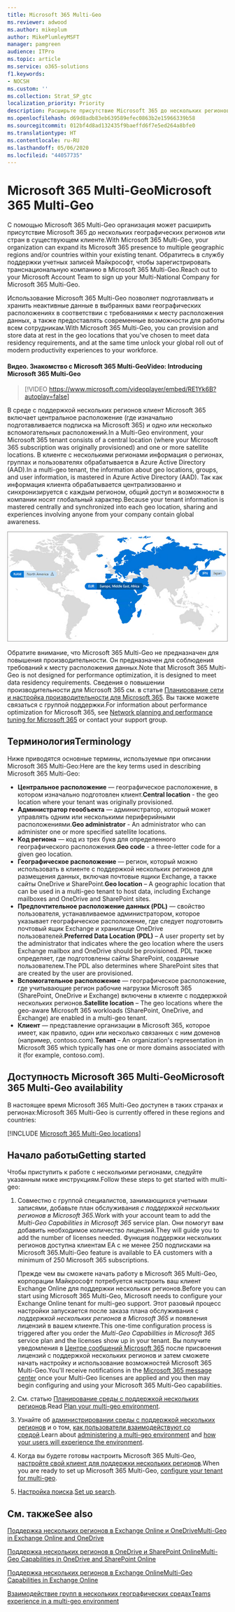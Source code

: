 ```yaml
---
title: Microsoft 365 Multi-Geo
ms.reviewer: adwood
ms.author: mikeplum
author: MikePlumleyMSFT
manager: pamgreen
audience: ITPro
ms.topic: article
ms.service: o365-solutions
f1.keywords:
- NOCSH
ms.custom: ''
ms.collection: Strat_SP_gtc
localization_priority: Priority
description: Расширьте присутствие Microsoft 365 до нескольких регионов с помощью Microsoft 365 Multi-Geo.
ms.openlocfilehash: d69d8adb83eb639589efec0863b2e15966339b58
ms.sourcegitcommit: 012bf4d8ad132435f9baeffd6f7e5ed264a8bfe0
ms.translationtype: HT
ms.contentlocale: ru-RU
ms.lasthandoff: 05/06/2020
ms.locfileid: "44057735"
---
```

# <a name="microsoft-365-multi-geo"></a><span data-ttu-id="47285-103">Microsoft 365 Multi-Geo</span><span class="sxs-lookup"><span data-stu-id="47285-103">Microsoft 365 Multi-Geo</span></span>

<span data-ttu-id="47285-104">С помощью Microsoft 365 Multi-Geo организация может расширить присутствие Microsoft 365 до нескольких географических регионов или стран в существующем клиенте.</span><span class="sxs-lookup"><span data-stu-id="47285-104">With Microsoft 365 Multi-Geo, your organization can expand its Microsoft 365 presence to multiple geographic regions and/or countries within your existing tenant.</span></span> <span data-ttu-id="47285-105">Обратитесь в службу поддержки учетных записей Майкрософт, чтобы зарегистрировать транснациональную компанию в Microsoft 365 Multi-Geo.</span><span class="sxs-lookup"><span data-stu-id="47285-105">Reach out to your Microsoft Account Team to sign up your Multi-National Company for Microsoft 365 Multi-Geo.</span></span>
  
<span data-ttu-id="47285-106">Использование Microsoft 365 Multi-Geo позволяет подготавливать и хранить неактивные данные в выбранных вами географических расположениях в соответствии с требованиями к месту расположения данных, а также предоставлять современные возможности для работы всем сотрудникам.</span><span class="sxs-lookup"><span data-stu-id="47285-106">With Microsoft 365 Multi-Geo, you can provision and store data at rest in the geo locations that you've chosen to meet data residency requirements, and at the same time unlock your global roll out of modern productivity experiences to your workforce.</span></span>

#### <a name="video-introducing-microsoft-365-multi-geo"></a><span data-ttu-id="47285-107">Видео. Знакомство с Microsoft 365 Multi-Geo</span><span class="sxs-lookup"><span data-stu-id="47285-107">Video: Introducing Microsoft 365 Multi-Geo</span></span>

> [!VIDEO https://www.microsoft.com/videoplayer/embed/RE1Yk6B?autoplay=false]

<span data-ttu-id="47285-108">В среде с поддержкой нескольких регионов клиент Microsoft 365 включает центральное расположение (где изначально подготавливается подписка на Microsoft 365) и одно или несколько вспомогательных расположений.</span><span class="sxs-lookup"><span data-stu-id="47285-108">In a Multi-Geo environment, your Microsoft 365 tenant consists of a central location (where your Microsoft 365 subscription was originally provisioned) and one or more satellite locations.</span></span> <span data-ttu-id="47285-109">В клиенте с несколькими регионами информация о регионах, группах и пользователях обрабатывается в Azure Active Directory (AAD).</span><span class="sxs-lookup"><span data-stu-id="47285-109">In a multi-geo tenant, the information about geo locations, groups, and user information, is mastered in Azure Active Directory (AAD).</span></span> <span data-ttu-id="47285-110">Так как информация клиента обрабатывается централизованно и синхронизируется с каждым регионом, общий доступ и возможности в компании носят глобальный характер.</span><span class="sxs-lookup"><span data-stu-id="47285-110">Because your tenant information is mastered centrally and synchronized into each geo location, sharing and experiences involving anyone from your company contain global awareness.</span></span>

![Снимок экрана: карта нескольких регионов в Центре администрирования SharePoint](media/multi-geo-world-map.png)

<span data-ttu-id="47285-112">Обратите внимание, что Microsoft 365 Multi-Geo не предназначен для повышения производительности. Он предназначен для соблюдения требований к месту расположения данных.</span><span class="sxs-lookup"><span data-stu-id="47285-112">Note that Microsoft 365 Multi-Geo is not designed for performance optimization, it is designed to meet data residency requirements.</span></span> <span data-ttu-id="47285-113">Сведения о повышении производительности для Microsoft 365 см. в статье [Планирование сети и настройка производительности для Microsoft 365](https://support.office.com/article/e5f1228c-da3c-4654-bf16-d163daee8848). Вы также можете связаться с группой поддержки.</span><span class="sxs-lookup"><span data-stu-id="47285-113">For information about performance optimization for Microsoft 365, see [Network planning and performance tuning for Microsoft 365](https://support.office.com/article/e5f1228c-da3c-4654-bf16-d163daee8848) or contact your support group.</span></span>

## <a name="terminology"></a><span data-ttu-id="47285-114">Терминология</span><span class="sxs-lookup"><span data-stu-id="47285-114">Terminology</span></span>

<span data-ttu-id="47285-115">Ниже приводятся основные термины, используемые при описании Microsoft 365 Multi-Geo:</span><span class="sxs-lookup"><span data-stu-id="47285-115">Here are the key terms used in describing Microsoft 365 Multi-Geo:</span></span>

- <span data-ttu-id="47285-116">**Центральное расположение** — географическое расположение, в котором изначально подготовлен клиент.</span><span class="sxs-lookup"><span data-stu-id="47285-116">**Central location** - the geo location where your tenant was originally provisioned.</span></span>
- <span data-ttu-id="47285-117">**Администратор геообъекта** — администратор, который может управлять одним или несколькими периферийными расположениями.</span><span class="sxs-lookup"><span data-stu-id="47285-117">**Geo administrator** - An administrator who can administer one or more specified satellite locations.</span></span>
- <span data-ttu-id="47285-118">**Код региона** — код из трех букв для определенного географического расположения.</span><span class="sxs-lookup"><span data-stu-id="47285-118">**Geo code** - a three-letter code for a given geo location.</span></span>
- <span data-ttu-id="47285-119">**Географическое расположение** — регион, который можно использовать в клиенте с поддержкой нескольких регионов для размещения данных, включая почтовые ящики Exchange, а также сайты OneDrive и SharePoint.</span><span class="sxs-lookup"><span data-stu-id="47285-119">**Geo location** – A geographic location that can be used in a multi-geo tenant to host data, including Exchange mailboxes and OneDrive and SharePoint sites.</span></span>
- <span data-ttu-id="47285-120">**Предпочтительное расположение данных (PDL)** — свойство пользователя, устанавливаемое администратором, которое указывает географическое расположение, где следует подготовить почтовый ящик Exchange и хранилище OneDrive пользователей.</span><span class="sxs-lookup"><span data-stu-id="47285-120">**Preferred Data Location (PDL)** – A user property set by the administrator that indicates where the geo location where the users Exchange mailbox and OneDrive should be provisioned.</span></span> <span data-ttu-id="47285-121">PDL также определяет, где подготовлены сайты SharePoint, созданные пользователем.</span><span class="sxs-lookup"><span data-stu-id="47285-121">The PDL also determines where SharePoint sites that are created by the user are provisioned.</span></span>
- <span data-ttu-id="47285-122">**Вспомогательное расположение** — географическое расположение, где учитывающие регион рабочие нагрузки Microsoft 365 (SharePoint, OneDrive и Exchange) включены в клиенте с поддержкой нескольких регионов.</span><span class="sxs-lookup"><span data-stu-id="47285-122">**Satellite location** – The geo locations where the geo-aware Microsoft 365 workloads (SharePoint, OneDrive, and Exchange) are enabled in a multi-geo tenant.</span></span>
- <span data-ttu-id="47285-123">**Клиент** — представление организации в Microsoft 365, которое имеет, как правило, один или несколько связанных с ним доменов (например, contoso.com).</span><span class="sxs-lookup"><span data-stu-id="47285-123">**Tenant** – An organization's representation in Microsoft 365 which typically has one or more domains associated with it (for example, contoso.com).</span></span>

## <a name="microsoft-365-multi-geo-availability"></a><span data-ttu-id="47285-124">Доступность Microsoft 365 Multi-Geo</span><span class="sxs-lookup"><span data-stu-id="47285-124">Microsoft 365 Multi-Geo availability</span></span>

<span data-ttu-id="47285-125">В настоящее время Microsoft 365 Multi-Geo доступен в таких странах и регионах:</span><span class="sxs-lookup"><span data-stu-id="47285-125">Microsoft 365 Multi-Geo is currently offered in these regions and countries:</span></span>

[!INCLUDE [Microsoft 365 Multi-Geo locations](includes/office-365-multi-geo-locations.md)]

## <a name="getting-started"></a><span data-ttu-id="47285-126">Начало работы</span><span class="sxs-lookup"><span data-stu-id="47285-126">Getting started</span></span>

<span data-ttu-id="47285-127">Чтобы приступить к работе с несколькими регионами, следуйте указанным ниже инструкциям.</span><span class="sxs-lookup"><span data-stu-id="47285-127">Follow these steps to get started with multi-geo:</span></span>

1. <span data-ttu-id="47285-128">Совместно с группой специалистов, занимающихся учетными записями, добавьте план обслуживания _с поддержкой нескольких регионов в Microsoft 365_.</span><span class="sxs-lookup"><span data-stu-id="47285-128">Work with your account team to add the _Multi-Geo Capabilities in Microsoft 365_ service plan.</span></span> <span data-ttu-id="47285-129">Они помогут вам добавить необходимое количество лицензий.</span><span class="sxs-lookup"><span data-stu-id="47285-129">They will guide you to add the number of licenses needed.</span></span> <span data-ttu-id="47285-130">Функция поддержки нескольких регионов доступна клиентам EA с не менее 250 подписками на Microsoft 365.</span><span class="sxs-lookup"><span data-stu-id="47285-130">Multi-Geo feature is available to EA customers with a minimum of 250 Microsoft 365 subscriptions.</span></span>

   <span data-ttu-id="47285-131">Прежде чем вы сможете начать работу в Microsoft 365 Multi-Geo, корпорации Майкрософт потребуется настроить ваш клиент Exchange Online для поддержки нескольких регионов.</span><span class="sxs-lookup"><span data-stu-id="47285-131">Before you can start using Microsoft 365 Multi-Geo, Microsoft needs to configure your Exchange Online tenant for multi-geo support.</span></span> <span data-ttu-id="47285-132">Этот разовый процесс настройки запускается после заказа плана обслуживания с *поддержкой нескольких регионов в Microsoft 365* и появления лицензий в вашем клиенте.</span><span class="sxs-lookup"><span data-stu-id="47285-132">This one-time configuration process is triggered after you order the *Multi-Geo Capabilities in Microsoft 365* service plan and the licenses show up in your tenant.</span></span> <span data-ttu-id="47285-133">Вы получите уведомления в [Центре сообщений Microsoft 365](https://support.office.com/article/38FB3333-BFCC-4340-A37B-DEDA509C2093) после присвоения лицензий с поддержкой нескольких регионов и затем сможете начать настройку и использование возможностей Microsoft 365 Multi-Geo.</span><span class="sxs-lookup"><span data-stu-id="47285-133">You'll receive notifications in the [Microsoft 365 message center](https://support.office.com/article/38FB3333-BFCC-4340-A37B-DEDA509C2093) once your Multi-Geo licenses are applied and you then may begin configuring and using your Microsoft 365 Multi-Geo capabilities.</span></span>

2. <span data-ttu-id="47285-134">См. статью [Планирование среды с поддержкой нескольких регионов](plan-for-multi-geo.md).</span><span class="sxs-lookup"><span data-stu-id="47285-134">Read [Plan your multi-geo environment](plan-for-multi-geo.md).</span></span>

3. <span data-ttu-id="47285-135">Узнайте об [администрировании среды с поддержкой нескольких регионов](administering-a-multi-geo-environment.md) и о том, [как пользователи взаимодействуют со средой](multi-geo-user-experience.md).</span><span class="sxs-lookup"><span data-stu-id="47285-135">Learn about [administering a multi-geo environment](administering-a-multi-geo-environment.md) and [how your users will experience the environment](multi-geo-user-experience.md).</span></span>

4. <span data-ttu-id="47285-136">Когда вы будете готовы настроить Microsoft 365 Multi-Geo, [настройте свой клиент для поддержки нескольких регионов](multi-geo-tenant-configuration.md).</span><span class="sxs-lookup"><span data-stu-id="47285-136">When you are ready to set up Microsoft 365 Multi-Geo, [configure your tenant for multi-geo](multi-geo-tenant-configuration.md).</span></span>

5. <span data-ttu-id="47285-137">[Настройка поиска](configure-search-for-multi-geo.md).</span><span class="sxs-lookup"><span data-stu-id="47285-137">[Set up search](configure-search-for-multi-geo.md).</span></span>

## <a name="see-also"></a><span data-ttu-id="47285-138">См. также</span><span class="sxs-lookup"><span data-stu-id="47285-138">See also</span></span>

[<span data-ttu-id="47285-139">Поддержка нескольких регионов в Exchange Online и OneDrive</span><span class="sxs-lookup"><span data-stu-id="47285-139">Multi-Geo in Exchange Online and OneDrive</span></span>](https://Aka.ms/GoMultiGeo)

[<span data-ttu-id="47285-140">Поддержка нескольких регионов в OneDrive и SharePoint Online</span><span class="sxs-lookup"><span data-stu-id="47285-140">Multi-Geo Capabilities in OneDrive and SharePoint Online</span></span>](https://docs.microsoft.com/office365/enterprise/multi-geo-capabilities-in-onedrive-and-sharepoint-online-in-office-365)

[<span data-ttu-id="47285-141">Поддержка нескольких регионов в Exchange Online</span><span class="sxs-lookup"><span data-stu-id="47285-141">Multi-Geo Capabilities in Exchange Online</span></span>](https://docs.microsoft.com/office365/enterprise/multi-geo-capabilities-in-exchange-online)

[<span data-ttu-id="47285-142">Взаимодействие групп в нескольких географических средах</span><span class="sxs-lookup"><span data-stu-id="47285-142">Teams experience in a multi-geo environment</span></span>](https://docs.microsoft.com/microsoftteams/teams-experience-o365odb-spo-multi-geo)

